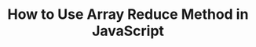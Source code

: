 ---
title: 'How to Use Array Reduce Method in JavaScript'
description: "How to use array.reduce() method in JavaScript"
published: "2021-04-13T12:00Z"
modified: "2021-04-13T12:00Z"
thumbnail: "./images/cover-3.png"
slug: javascript-array-reduce
tags: ['javascript', 'reduce']
recommended: ['javascript-merge-arrays', 'operations-on-arrays-javascript']
type: post
---